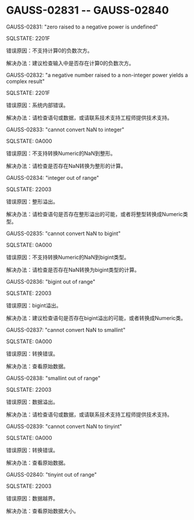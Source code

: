 # GAUSS-02831 -- GAUSS-02840<a name="ZH-CN_TOPIC_0302073384"></a>

GAUSS-02831: "zero raised to a negative power is undefined"

SQLSTATE: 2201F

错误原因：不支持计算0的负数次方。

解决办法：建议检查输入中是否存在计算0的负数次方。

GAUSS-02832: "a negative number raised to a non-integer power yields a complex result"

SQLSTATE: 2201F

错误原因：系统内部错误。

解决办法：请检查语句或数据，或请联系技术支持工程师提供技术支持。

GAUSS-02833: "cannot convert NaN to integer"

SQLSTATE: 0A000

错误原因：不支持转换Numeric的NaN到整形。

解决办法：请检查是否存在NaN转换为整形的计算。

GAUSS-02834: "integer out of range"

SQLSTATE: 22003

错误原因：整形溢出。

解决办法：请检查语句是否存在整形溢出的可能，或者将整型转换成Numeric类型。

GAUSS-02835: "cannot convert NaN to bigint"

SQLSTATE: 0A000

错误原因：不支持转换Numeric的NaN到bigint类型。

解决办法：请检查是否存在NaN转换为bigint类型的计算。

GAUSS-02836: "bigint out of range"

SQLSTATE: 22003

错误原因：bigint溢出。

解决办法：建议检查语句是否存在bigint溢出的可能，或者转换成Numeric类。

GAUSS-02837: "cannot convert NaN to smallint"

SQLSTATE: 0A000

错误原因：转换错误。

解决办法：查看原始数据。

GAUSS-02838: "smallint out of range"

SQLSTATE: 22003

错误原因：数据溢出。

解决办法：请检查语句或数据，或请联系技术支持工程师提供技术支持。

GAUSS-02839: "cannot convert NaN to tinyint"

SQLSTATE: 0A000

错误原因：转换错误。

解决办法：查看原始数据。

GAUSS-02840: "tinyint out of range"

SQLSTATE: 22003

错误原因：数据越界。

解决办法：查看原始数据大小。

